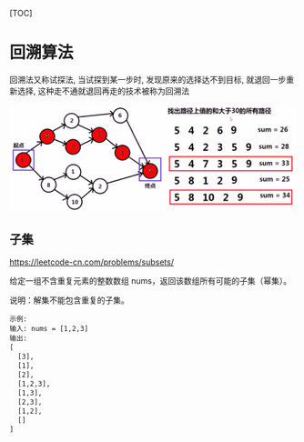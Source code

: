 [TOC]

# 回溯算法

回溯法又称试探法, 当试探到某一步时, 发现原来的选择达不到目标, 就退回一步重新选择, 这种走不通就退回再走的技术被称为回溯法

![回溯](res/回溯.png)

## 子集

https://leetcode-cn.com/problems/subsets/

给定一组不含重复元素的整数数组 nums，返回该数组所有可能的子集（幂集）。

说明：解集不能包含重复的子集。

```
示例:
输入: nums = [1,2,3]
输出:
[
  [3],
  [1],
  [2],
  [1,2,3],
  [1,3],
  [2,3],
  [1,2],
  []
]
```
